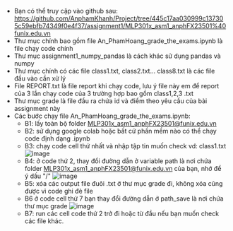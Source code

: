 ﻿- Bạn có thể truy cập vào github sau:
https://github.com/AnphamKhanh/Project/tree/445c17aa030999c137305c59ebfb74349f0e4f37/assignment1/MLP301x_asm1_anphFX23501%40funix.edu.vn
- Thư mục chính bao gồm file An_PhamHoang_grade_the_exams.ipynb là file chạy code chính
- Thư mục assignment1_numpy_pandas là cách khác sử dụng pandas và numpy
- Thư mục chính có các file class1.txt, class2.txt... class8.txt là các file đầu vào cần xử lý
- File REPORT.txt là file report khi chạy code, lưu ý file này em để report của 3 lần chạy code của 3 trường hợp bao gồm class1,2,3 .txt
- Thư mục grade là file đầu ra chứa id và điểm theo yêu cầu của bài assignment này
- Các bước chạy file An_PhamHoang_grade_the_exams.ipynb:
  + B1: lấy toàn bộ folder MLP301x_asm1_anphFX23501@funix.edu.vn
  + B2: sử dụng google colab hoặc bất cứ phần mềm nào có thể chạy code định dạng .ipynb
  + B3: chạy code cell thứ nhất và nhập tập tin muốn check vd: class1.txt
    ![image](https://github.com/AnphamKhanh/Project/assets/140235268/54a59da6-adf5-4bd7-b818-fd79ef30b41e)
  + B4: ở code thứ 2, thay đổi đường dẫn ở variable path là nơi chứa folder MLP301x_asm1_anphFX23501@funix.edu.vn của bạn, nhớ để ý dấu "/"
    ![image](https://github.com/AnphamKhanh/Project/assets/140235268/143a3193-8682-4c03-8537-82b34b178095)
  + B5: xóa các output file đuôi .txt ở thư mục grade đi, không xóa cũng được vì code ghi đè file
  + B6 ở code cell thứ 7 bạn thay đổi đường dẫn ở path_save là nơi chứa thư mục grade
    ![image](https://github.com/AnphamKhanh/Project/assets/140235268/bf5d9563-2002-45e3-a052-abaae9e1fb8d)
  + B7: run các cell code thứ 2 trở đi hoặc từ đầu nếu bạn muốn check các file khác.
